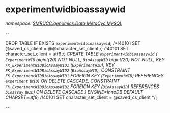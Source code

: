 ﻿# experimentwidbioassaywid
_namespace: [SMRUCC.genomics.Data.MetaCyc.MySQL](./index.md)_

--
 
 DROP TABLE IF EXISTS `experimentwidbioassaywid`;
 /*!40101 SET @saved_cs_client = @@character_set_client */;
 /*!40101 SET character_set_client = utf8 */;
 CREATE TABLE `experimentwidbioassaywid` (
 `ExperimentWID` bigint(20) NOT NULL,
 `BioAssayWID` bigint(20) NOT NULL,
 KEY `FK_ExperimentWIDBioAssayWID1` (`ExperimentWID`),
 KEY `FK_ExperimentWIDBioAssayWID2` (`BioAssayWID`),
 CONSTRAINT `FK_ExperimentWIDBioAssayWID1` FOREIGN KEY (`ExperimentWID`) REFERENCES `experiment` (`WID`) ON DELETE CASCADE,
 CONSTRAINT `FK_ExperimentWIDBioAssayWID2` FOREIGN KEY (`BioAssayWID`) REFERENCES `bioassay` (`WID`) ON DELETE CASCADE
 ) ENGINE=InnoDB DEFAULT CHARSET=utf8;
 /*!40101 SET character_set_client = @saved_cs_client */;
 
 --




